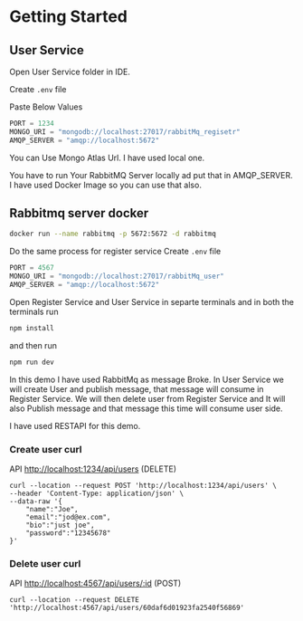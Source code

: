
# Getting Started


## User Service

Open User Service folder in IDE.

Create `.env` file

Paste Below Values



```javascript
PORT = 1234
MONGO_URI = "mongodb://localhost:27017/rabbitMq_regisetr"
AMQP_SERVER = "amqp://localhost:5672"
```

You can Use Mongo Atlas Url. I have used local one.

You have to run Your RabbitMQ Server locally ad put that in AMQP_SERVER. I have used Docker Image so you can use that also.

## Rabbitmq server docker
```bash
docker run --name rabbitmq -p 5672:5672 -d rabbitmq
```

Do the same process for register service
Create `.env` file

```javascript
PORT = 4567
MONGO_URI = "mongodb://localhost:27017/rabbitMq_user"
AMQP_SERVER = "amqp://localhost:5672"
```

Open Register Service and User Service in separte terminals and in both the terminals run


```bash
npm install
```

and then run 

```bash
npm run dev
```

In this demo I have used RabbitMq as message Broke.
In User Service we will create User and publish message, that message will consume in Register Service. We will then delete user from Register Service and It will also Publish message and that message this time will consume user side. 

I have used RESTAPI for this demo.

### Create user curl 
API [http://localhost:1234/api/users](http://localhost:1234/api/users) (DELETE)
```curl
curl --location --request POST 'http://localhost:1234/api/users' \
--header 'Content-Type: application/json' \
--data-raw '{
    "name":"Joe",
    "email":"jod@ex.com",
    "bio":"just joe",
    "password":"12345678"
}'
```

### Delete user curl 
API  [http://localhost:4567/api/users/:id](http://localhost:1234/api/users/:id) (POST)
```curl
curl --location --request DELETE 'http://localhost:4567/api/users/60daf6d01923fa2540f56869'
```